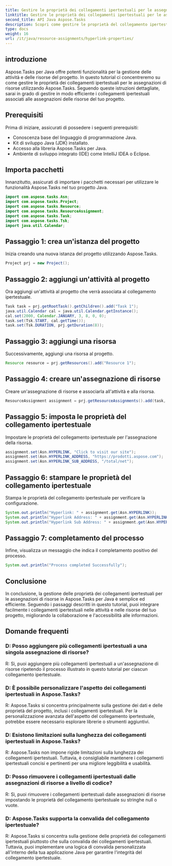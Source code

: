 ```yaml
---
title: Gestire le proprietà dei collegamenti ipertestuali per le assegnazioni in Aspose.Tasks
linktitle: Gestire le proprietà dei collegamenti ipertestuali per le assegnazioni di risorse in Aspose.Tasks
second_title: API Java Aspose.Tasks
description: Scopri come gestire le proprietà del collegamento ipertestuale per le assegnazioni di risorse in Aspose.Tasks per Java. Migliorare la collaborazione e l'accessibilità nella gestione dei progetti.
type: docs
weight: 16
url: /it/java/resource-assignments/hyperlink-properties/
---
```

## introduzione
Aspose.Tasks per Java offre potenti funzionalità per la gestione delle attività e delle risorse del progetto. In questo tutorial ci concentreremo su come gestire le proprietà dei collegamenti ipertestuali per le assegnazioni di risorse utilizzando Aspose.Tasks. Seguendo queste istruzioni dettagliate, sarai in grado di gestire in modo efficiente i collegamenti ipertestuali associati alle assegnazioni delle risorse del tuo progetto.
## Prerequisiti
Prima di iniziare, assicurati di possedere i seguenti prerequisiti:
- Conoscenza base del linguaggio di programmazione Java.
- Kit di sviluppo Java (JDK) installato.
- Accesso alla libreria Aspose.Tasks per Java.
- Ambiente di sviluppo integrato (IDE) come IntelliJ IDEA o Eclipse.

## Importa pacchetti
Innanzitutto, assicurati di importare i pacchetti necessari per utilizzare le funzionalità Aspose.Tasks nel tuo progetto Java.
```java
import com.aspose.tasks.Asn;
import com.aspose.tasks.Project;
import com.aspose.tasks.Resource;
import com.aspose.tasks.ResourceAssignment;
import com.aspose.tasks.Task;
import com.aspose.tasks.Tsk;
import java.util.Calendar;
```
## Passaggio 1: crea un'istanza del progetto
Inizia creando una nuova istanza del progetto utilizzando Aspose.Tasks.
```java
Project prj = new Project();
```
## Passaggio 2: aggiungi un'attività al progetto
Ora aggiungi un'attività al progetto che verrà associata al collegamento ipertestuale.
```java
Task task = prj.getRootTask().getChildren().add("Task 1");
java.util.Calendar cal = java.util.Calendar.getInstance();
cal.set(2000, Calendar.JANUARY, 3, 8, 0, 0);
task.set(Tsk.START, cal.getTime());
task.set(Tsk.DURATION, prj.getDuration(8));
```
## Passaggio 3: aggiungi una risorsa
Successivamente, aggiungi una risorsa al progetto.
```java
Resource resource = prj.getResources().add("Resource 1");
```
## Passaggio 4: creare un'assegnazione di risorse
Creare un'assegnazione di risorse e associarla all'attività e alla risorsa.
```java
ResourceAssignment assignment = prj.getResourceAssignments().add(task, resource);
```
## Passaggio 5: imposta le proprietà del collegamento ipertestuale
Impostare le proprietà del collegamento ipertestuale per l'assegnazione della risorsa.
```java
assignment.set(Asn.HYPERLINK, "Click to visit our site");
assignment.set(Asn.HYPERLINK_ADDRESS, "https://prodotti.aspose.com");
assignment.set(Asn.HYPERLINK_SUB_ADDRESS, "/total/net");
```
## Passaggio 6: stampare le proprietà del collegamento ipertestuale
Stampa le proprietà del collegamento ipertestuale per verificare la configurazione.
```java
System.out.println("Hyperlink: " + assignment.get(Asn.HYPERLINK));
System.out.println("Hyperlink Address: " + assignment.get(Asn.HYPERLINK_ADDRESS));
System.out.println("Hyperlink Sub Address: " + assignment.get(Asn.HYPERLINK_SUB_ADDRESS));
```
## Passaggio 7: completamento del processo
Infine, visualizza un messaggio che indica il completamento positivo del processo.
```java
System.out.println("Process completed Successfully");
```

## Conclusione
In conclusione, la gestione delle proprietà dei collegamenti ipertestuali per le assegnazioni di risorse in Aspose.Tasks per Java è semplice ed efficiente. Seguendo i passaggi descritti in questo tutorial, puoi integrare facilmente i collegamenti ipertestuali nelle attività e nelle risorse del tuo progetto, migliorando la collaborazione e l'accessibilità alle informazioni.
## Domande frequenti
### D: Posso aggiungere più collegamenti ipertestuali a una singola assegnazione di risorse?
R: Sì, puoi aggiungere più collegamenti ipertestuali a un'assegnazione di risorse ripetendo il processo illustrato in questo tutorial per ciascun collegamento ipertestuale.
### D: È possibile personalizzare l'aspetto dei collegamenti ipertestuali in Aspose.Tasks?
R: Aspose.Tasks si concentra principalmente sulla gestione dei dati e delle proprietà del progetto, inclusi i collegamenti ipertestuali. Per la personalizzazione avanzata dell'aspetto del collegamento ipertestuale, potrebbe essere necessario esplorare librerie o strumenti aggiuntivi.
### D: Esistono limitazioni sulla lunghezza dei collegamenti ipertestuali in Aspose.Tasks?
R: Aspose.Tasks non impone rigide limitazioni sulla lunghezza dei collegamenti ipertestuali. Tuttavia, è consigliabile mantenere i collegamenti ipertestuali concisi e pertinenti per una migliore leggibilità e usabilità.
### D: Posso rimuovere i collegamenti ipertestuali dalle assegnazioni di risorse a livello di codice?
R: Sì, puoi rimuovere i collegamenti ipertestuali dalle assegnazioni di risorse impostando le proprietà del collegamento ipertestuale su stringhe null o vuote.
### D: Aspose.Tasks supporta la convalida del collegamento ipertestuale?
R: Aspose.Tasks si concentra sulla gestione delle proprietà dei collegamenti ipertestuali piuttosto che sulla convalida dei collegamenti ipertestuali. Tuttavia, puoi implementare una logica di convalida personalizzata all'interno della tua applicazione Java per garantire l'integrità del collegamento ipertestuale.